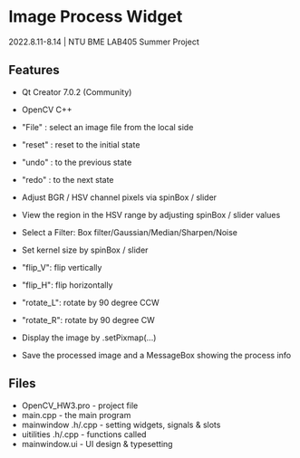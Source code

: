 # Image Process Widget

2022.8.11-8.14 | NTU BME LAB405 Summer Project

## Features

- Qt Creator 7.0.2 (Community)
- OpenCV C++


- "File" : select an image file from the local side
- "reset" : reset to the initial state
- "undo" : to the previous state 
- "redo" : to the next state

- Adjust BGR / HSV channel pixels via spinBox / slider
- View the region in the HSV range by adjusting  spinBox / slider values
- Select a Filter: Box filter/Gaussian/Median/Sharpen/Noise
- Set kernel size by spinBox / slider

- "flip_V": flip vertically
- "flip_H": flip horizontally
- "rotate_L": rotate by 90 degree CCW
- "rotate_R": rotate by 90 degree CW


- Display the image by .setPixmap(...)
- Save the processed image and a MessageBox showing the process info 

## Files

- OpenCV_HW3.pro - project file
- main.cpp - the main program
- mainwindow .h/.cpp - setting widgets, signals & slots
- uitilities .h/.cpp - functions called
- mainwindow.ui - UI design & typesetting 

